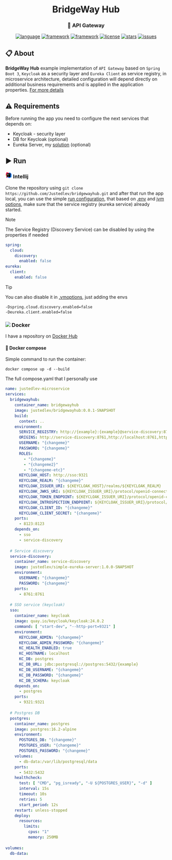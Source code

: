 <div id="header" align="center">
    <h1>BridgeWay Hub</h1>
    <h3>🧱 API Gateway</h3>
</div>

<div id="badges" align="center">

[![language](https://img.shields.io/badge/Java%2017-e6892e)](https://github.com/Justedlev/bridgewayhub)
[![framework](https://img.shields.io/badge/Spring%20Framework%206-6cb52d)](https://github.com/Justedlev/bridgewayhub)
[![framework](https://img.shields.io/badge/Spring%20Boot%203-6cb52d)](https://github.com/Justedlev/bridgewayhub)
[![license](https://img.shields.io/github/license/Justedlev/bridgewayhub)](https://github.com/Justedlev/bridgewayhub)
[![stars](https://img.shields.io/github/stars/Justedlev/bridgewayhub)](https://github.com/Justedlev/bridgewayhub/star)
[![issues](https://img.shields.io/github/issues/Justedlev/bridgewayhub)](https://github.com/Justedlev/bridgewayhub/issues)

</div>

## 📋 About

__BridgeWay Hub__ example implementation of `API Gateway` based on `Spring Boot 3`, `Keycloak` as a security layer 
and `Eureka Client` as service registry, in microservice architecture, detailed configuration will depend directly on 
additional business requirements and is applied in the application properties. [For more details](https://docs.spring.io/spring-cloud-gateway/docs/current/reference/html/)

## ⚠️ Requirements

Before running the app you need to configure the next services that depends on:

- Keycloak - security layer
- DB for Keycloak (optional)
- Eureka Server, my [solution](https://github.com/Justedlev/simple-eureka-server) (optional)

## ▶️ Run

### <a href="#"><img src="https://raw.githubusercontent.com/devicons/devicon/master/icons/intellij/intellij-original.svg" width="20"/></a> Intellij

Clone the repository using `git clone https://github.com/Justedlev/bridgewayhub.git` and after that run the app local,
you can use the simple [run configuration](..%2F.run%2FDefault.run.xml), that based on [.env](../.env)
and [jvm options](../.vmoptions), make sure that the service registry (eureka service) already started.

> [!NOTE]
> The Service Registry (Discovery Service) can be disabled by using the properties if needed
> ```yml 
> spring:
>   cloud:
>     discovery:
>       enabled: false
> eureka:
>   client:
>     enabled: false
> ```

> [!TIP]
> You can also disable it in [.vmoptions](..%2F.vmoptions), just adding the envs
> ```
> -Dspring.cloud.discovery.enabled=false
> -Deureka.client.enabled=false
> ```

### <a href="#"><img src="https://raw.githubusercontent.com/rahuldkjain/github-profile-readme-generator/refs/heads/master/src/images/icons/Devops/docker.svg" width="20"/></a> Docker

I have a repository on [Docker Hub](https://hub.docker.com/repository/docker/justedlev/bridgewayhub/general)

#### 📝 Docker compose

Simple command to run the container: 
```shell
docker compose up -d --build
```

The full compose.yaml that I personally use

```yml
name: justedlev-microservice
services:
  bridgewayhub:
    container_name: bridgewayhub
    image: justedlev/bridgewayhub:0.0.1-SNAPSHOT
    build:
      context: ..
    environment:
      SERVICE_REGISTRY: http://{example}:{example}@service-discovery:8761/eureka
      ORIGINS: http://service-discovery:8761,http://localhost:8761,http://localhost:3000
      USERNAME: "{changeme}"
      PASSWORD: "{changeme}"
      ROLES:
        - "{changeme}"
        - "{changeme2}"
        - "{changeme-etc}"
      KEYCLOAK_HOST: http://sso:9321
      KEYCLOAK_REALM: "{changeme}"
      KEYCLOAK_ISSUER_URI: ${KEYCLOAK_HOST}/realms/${KEYCLOAK_REALM}
      KEYCLOAK_JWKS_URI: ${KEYCLOAK_ISSUER_URI}/protocol/openid-connect/certs
      KEYCLOAK_TOKEN_ENDPOINT: ${KEYCLOAK_ISSUER_URI}/protocol/openid-connect/token
      KEYCLOAK_INTROSPECTION_ENDPOINT: ${KEYCLOAK_ISSUER_URI}/protocol/openid-connect/token/introspect
      KEYCLOAK_CLIENT_ID: "{changeme}"
      KEYCLOAK_CLIENT_SECRET: "{changeme}"
    ports:
      - 8123:8123
    depends_on:
      - sso
      - service-discovery

  # Service discovery
  service-discovery:
    container_name: service-discovery
    image: justedlev/simple-eureka-server:1.0.0-SNAPSHOT
    environment:
      USERNAME: "{changeme}"
      PASSWORD: "{changeme}"
    ports:
      - 8761:8761

  # SSO service (keycloak)
  sso:
    container_name: keycloak
    image: quay.io/keycloak/keycloak:24.0.2
    command: [ "start-dev", "--http-port=9321" ]
    environment:
      KEYCLOAK_ADMIN: "{changeme}"
      KEYCLOAK_ADMIN_PASSWORD: "{changeme}"
      KC_HEALTH_ENABLED: true
      KC_HOSTNAME: localhost
      KC_DB: postgres
      KC_DB_URL: jdbc:postgresql://postgres:5432/{example}
      KC_DB_USERNAME: "{changeme}"
      KC_DB_PASSWORD: "{changeme}"
      KC_DB_SCHEMA: keycloak
    depends_on:
      - postgres
    ports:
      - 9321:9321

  # Postgres DB
  postgres:
    container_name: postgres
    image: postgres:16.2-alpine
    environment:
      POSTGRES_DB: "{changeme}"
      POSTGRES_USER: "{changeme}"
      POSTGRES_PASSWORD: "{changeme}"
    volumes:
      - db-data:/var/lib/postgresql/data
    ports:
      - 5432:5432
    healthcheck:
      test: [ "CMD", "pg_isready", "-U ${POSTGRES_USER}", "-d" ]
      interval: 15s
      timeout: 10s
      retries: 5
      start_period: 12s
    restart: unless-stopped
    deploy:
      resources:
        limits:
          cpus: "1"
          memory: 250MB

volumes:
  db-data:
```
